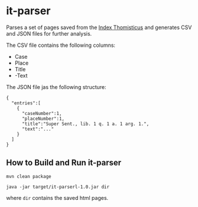 # it-parser
Parses a set of pages saved from the <a href="https://www.corpusthomisticum.org">Index Thomisticus</a> and generates 
CSV and JSON files for further analysis.

The CSV file contains the following columns:
- Case
- Place
- Title
- -Text

The JSON file jas the following structure:
```
{
  "entries":[
    {
      "caseNumber":1,
      "placeNumber":1,
      "title":"Super Sent., lib. 1 q. 1 a. 1 arg. 1.",
      "text":"..."
    }
  ]
}
```

## How to Build and Run it-parser

```
mvn clean package

java -jar target/it-parserl-1.0.jar dir
```

where `dir` contains the saved html pages.
